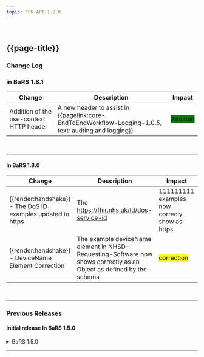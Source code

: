 ```yaml
---
topic: TRN-API-1.2.0
---
```

<br>

<div class="bars-blg-expander">
<div class="bars-blg-expander-entry" id="v1.2.0">

## {{page-title}}

### Change Log

### in BaRS 1.8.1

| Change                                       | Description                                                         | Impact |
|----------------------------------------------|---------------------------------------------------------------------|--------|
| Addition of the use-context HTTP header     | A new header to assist in {{pagelink:core-EndToEndWorkflow-Logging-1.0.5, text: audting and logging}}   | <mark style="background-color: Green">Addition</mark>    |


<br>
<hr>

#### In BaRS 1.8.0
| Change                                       | Description                                                         | Impact |
|----------------------------------------------|---------------------------------------------------------------------|--------|
| <div class="imgHandshake">{{render:handshake}}</div> -  The DoS ID examples updated to https      | The https://fhir.nhs.uk/Id/dos-service-id|111111111 examples now correcly show as https.  | <mark style="background-color: Yellow">correction</mark>    |
| <div class="imgHandshake">{{render:handshake}}</div> - DeviceName Element Correction | The example deviceName element in NHSD-Requesting-Software now shows correctly as an Object as defined by the schema | <mark style="background-color: Yellow">correction</mark>    |


<br>
<hr>

### Previous Releases


#### Initial release In BaRS 1.5.0

<details>
    <summary>BaRS 1.5.0</summary>

| Change                                       | Description                                                         | Impact |
|----------------------------------------------|---------------------------------------------------------------------|--------|
| Publication of the 1.2.0 Specification along side 1.0.0 and 1.1.0 | 1.2.0 Specification (alpha) launched     |  <mark style="background-color: Green">Addition</mark>        |
| Additions of Endpoint Catalogue Endpoints  | Additional header item and requirement changes for existing headers     |  <mark style="background-color: Green">Addition</mark>        |
| Additional functionality added for Appointment | Additional HTTP Verbs added for /Appointment  (PUT, PATCH, POST, DELETE) | <mark style="background-color: Green">Addition</mark>        |
| Additional functionality added for ServiceRequest | Additional HTTP Verbs added for /ServiceRequest  (PUT, PATCH, POST, DELETE) | <mark style="background-color: Green">Addition</mark>        |
| CapabilityStatement updated to reflect changes | The capability statement has been ammended to reflect new capabilities | <mark style="background-color: Green">Addition</mark>        |
| Improvement to DocumentReference Schema   | the DocumentReference Schemas have been flattend for easier consumption | <mark style="background-color: Yellow">correction</mark>    |

This Section will list all updates to the BaRS API Specification within the 1.2.0 minor release, published for BaRS 1.5.0. Note this version is still in development.

### Publication of the 1.2.0 API Specification (in development)

The API Spec landing page will now have the an additional version to select to view. At present this will present 1.0.0, 1.1.0 and 1.2.0, with links to each specification. 1.1 and 1.2.0 are currently in development.

### Endpoint Catalogue

**EndpointCatalogue related Endpoints have been added to the specification in preparation for future use cases.** 

The following endpoints are now available in the 1.2.0 specification. These endpoints will be used in future use cases and future iterations of current use cases.

* GET /Endpoint
* GET /HealthcareService
* GET /Organization
* GET /Endpoint/[id]
* GET /HealthcareService/[id]
* GET /Organization/[id]
* PUT /Endpoint/[id]
* PUT /HealthcareService/[id]
* PUT /Organization/[id]
* DELETE /Endpoint/[id]
* DELETE /HealthcareService/[id]
* DELETE /Organization/[id]

### Appointment

The following endpoints have been provisionally added to the 1.2.0 specification. These endpoints will be used in future use cases and future iterations of current use cases.

* POST /Appointment/[id]
* PUT /Appointment/[id]
* PATCH /Appointment/[id]
* DELETE /Appointment/[id]

### ServiceRequest

The following endpoints have been provisionally added to the 1.2.0 specification. These endpoints will be used in future use cases and future iterations of current use cases.

* POST /ServiceRequest/[id]
* PUT /ServiceRequest/[id]
* PATCH /ServiceRequest/[id]
* DELETE /ServiceRequest/[id]

</details>

</div>
</div>

<hr>
<br>
